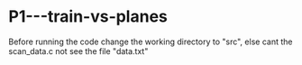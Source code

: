 # P1---train-vs-planes


Before running the code change the working directory to "src", else cant the scan_data.c not see the file "data.txt"
